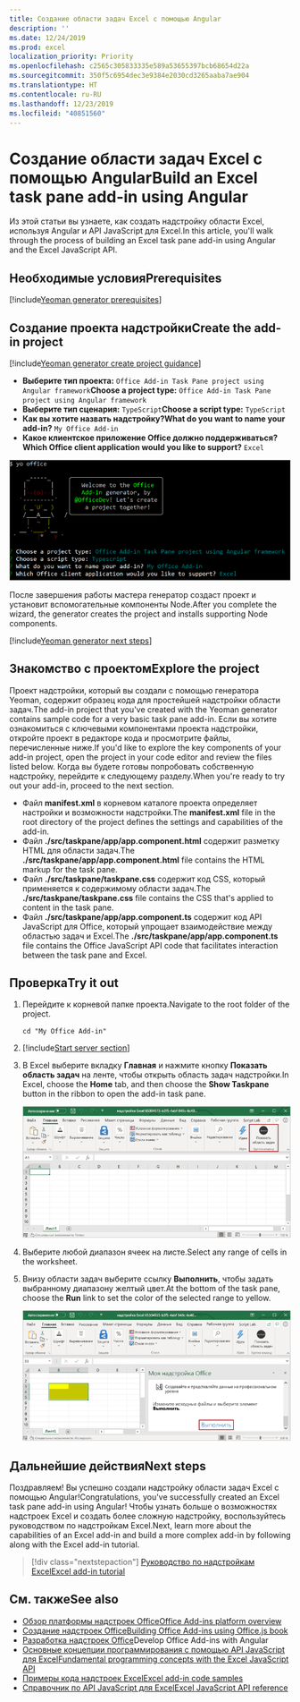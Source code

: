 ```yaml
---
title: Создание области задач Excel с помощью Angular
description: ''
ms.date: 12/24/2019
ms.prod: excel
localization_priority: Priority
ms.openlocfilehash: c2565c305833335e589a53655397bcb68654d22a
ms.sourcegitcommit: 350f5c6954dec3e9384e2030cd3265aaba7ae904
ms.translationtype: HT
ms.contentlocale: ru-RU
ms.lasthandoff: 12/23/2019
ms.locfileid: "40851560"
---
```

# <a name="build-an-excel-task-pane-add-in-using-angular"></a><span data-ttu-id="a0240-102">Создание области задач Excel с помощью Angular</span><span class="sxs-lookup"><span data-stu-id="a0240-102">Build an Excel task pane add-in using Angular</span></span>

<span data-ttu-id="a0240-103">Из этой статьи вы узнаете, как создать надстройку области Excel, используя Angular и API JavaScript для Excel.</span><span class="sxs-lookup"><span data-stu-id="a0240-103">In this article, you'll walk through the process of building an Excel task pane add-in using Angular and the Excel JavaScript API.</span></span>

## <a name="prerequisites"></a><span data-ttu-id="a0240-104">Необходимые условия</span><span class="sxs-lookup"><span data-stu-id="a0240-104">Prerequisites</span></span>

[!include[Yeoman generator prerequisites](../includes/quickstart-yo-prerequisites.md)]

## <a name="create-the-add-in-project"></a><span data-ttu-id="a0240-105">Создание проекта надстройки</span><span class="sxs-lookup"><span data-stu-id="a0240-105">Create the add-in project</span></span>

[!include[Yeoman generator create project guidance](../includes/yo-office-command-guidance.md)]

- <span data-ttu-id="a0240-106">**Выберите тип проекта:** `Office Add-in Task Pane project using Angular framework`</span><span class="sxs-lookup"><span data-stu-id="a0240-106">**Choose a project type:** `Office Add-in Task Pane project using Angular framework`</span></span>
- <span data-ttu-id="a0240-107">**Выберите тип сценария:** `TypeScript`</span><span class="sxs-lookup"><span data-stu-id="a0240-107">**Choose a script type:** `TypeScript`</span></span>
- <span data-ttu-id="a0240-108">**Как вы хотите назвать надстройку?**</span><span class="sxs-lookup"><span data-stu-id="a0240-108">**What do you want to name your add-in?**</span></span> `My Office Add-in`
- <span data-ttu-id="a0240-109">**Какое клиентское приложение Office должно поддерживаться?**</span><span class="sxs-lookup"><span data-stu-id="a0240-109">**Which Office client application would you like to support?**</span></span> `Excel`

![Генератор Yeoman](../images/yo-office-excel-angular-2.png)

<span data-ttu-id="a0240-111">После завершения работы мастера генератор создаст проект и установит вспомогательные компоненты Node.</span><span class="sxs-lookup"><span data-stu-id="a0240-111">After you complete the wizard, the generator creates the project and installs supporting Node components.</span></span>

[!include[Yeoman generator next steps](../includes/yo-office-next-steps.md)]

## <a name="explore-the-project"></a><span data-ttu-id="a0240-112">Знакомство с проектом</span><span class="sxs-lookup"><span data-stu-id="a0240-112">Explore the project</span></span>

<span data-ttu-id="a0240-113">Проект надстройки, который вы создали с помощью генератора Yeoman, содержит образец кода для простейшей надстройки области задач.</span><span class="sxs-lookup"><span data-stu-id="a0240-113">The add-in project that you've created with the Yeoman generator contains sample code for a very basic task pane add-in.</span></span> <span data-ttu-id="a0240-114">Если вы хотите ознакомиться с ключевыми компонентами проекта надстройки, откройте проект в редакторе кода и просмотрите файлы, перечисленные ниже.</span><span class="sxs-lookup"><span data-stu-id="a0240-114">If you'd like to explore the key components of your add-in project, open the project in your code editor and review the files listed below.</span></span> <span data-ttu-id="a0240-115">Когда вы будете готовы попробовать собственную надстройку, перейдите к следующему разделу.</span><span class="sxs-lookup"><span data-stu-id="a0240-115">When you're ready to try out your add-in, proceed to the next section.</span></span>

- <span data-ttu-id="a0240-116">Файл **manifest.xml** в корневом каталоге проекта определяет настройки и возможности надстройки.</span><span class="sxs-lookup"><span data-stu-id="a0240-116">The **manifest.xml** file in the root directory of the project defines the settings and capabilities of the add-in.</span></span>
- <span data-ttu-id="a0240-117">Файл **./src/taskpane/app/app.component.html** содержит разметку HTML для области задач.</span><span class="sxs-lookup"><span data-stu-id="a0240-117">The **./src/taskpane/app/app.component.html** file contains the HTML markup for the task pane.</span></span>
- <span data-ttu-id="a0240-118">Файл **./src/taskpane/taskpane.css** содержит код CSS, который применяется к содержимому области задач.</span><span class="sxs-lookup"><span data-stu-id="a0240-118">The **./src/taskpane/taskpane.css** file contains the CSS that's applied to content in the task pane.</span></span>
- <span data-ttu-id="a0240-119">Файл **./src/taskpane/app/app.component.ts** содержит код API JavaScript для Office, который упрощает взаимодействие между областью задач и Excel.</span><span class="sxs-lookup"><span data-stu-id="a0240-119">The **./src/taskpane/app/app.component.ts** file contains the Office JavaScript API code that facilitates interaction between the task pane and Excel.</span></span>

## <a name="try-it-out"></a><span data-ttu-id="a0240-120">Проверка</span><span class="sxs-lookup"><span data-stu-id="a0240-120">Try it out</span></span>

1. <span data-ttu-id="a0240-121">Перейдите к корневой папке проекта.</span><span class="sxs-lookup"><span data-stu-id="a0240-121">Navigate to the root folder of the project.</span></span>

    ```command&nbsp;line
    cd "My Office Add-in"
    ```

2. [!include[Start server section](../includes/quickstart-yo-start-server-excel.md)] 

3. <span data-ttu-id="a0240-122">В Excel выберите вкладку **Главная** и нажмите кнопку **Показать область задач** на ленте, чтобы открыть область задач надстройки.</span><span class="sxs-lookup"><span data-stu-id="a0240-122">In Excel, choose the **Home** tab, and then choose the **Show Taskpane** button in the ribbon to open the add-in task pane.</span></span>

    ![Кнопка надстройки Excel](../images/excel-quickstart-addin-3b.png)

4. <span data-ttu-id="a0240-124">Выберите любой диапазон ячеек на листе.</span><span class="sxs-lookup"><span data-stu-id="a0240-124">Select any range of cells in the worksheet.</span></span>

5. <span data-ttu-id="a0240-125">Внизу области задач выберите ссылку **Выполнить**, чтобы задать выбранному диапазону желтый цвет.</span><span class="sxs-lookup"><span data-stu-id="a0240-125">At the bottom of the task pane, choose the **Run** link to set the color of the selected range to yellow.</span></span>

    ![Надстройка Excel](../images/excel-quickstart-addin-3c.png)

## <a name="next-steps"></a><span data-ttu-id="a0240-127">Дальнейшие действия</span><span class="sxs-lookup"><span data-stu-id="a0240-127">Next steps</span></span>

<span data-ttu-id="a0240-128">Поздравляем! Вы успешно создали надстройку области задач Excel с помощью Angular!</span><span class="sxs-lookup"><span data-stu-id="a0240-128">Congratulations, you've successfully created an Excel task pane add-in using Angular!</span></span> <span data-ttu-id="a0240-129">Чтобы узнать больше о возможностях надстроек Excel и создать более сложную надстройку, воспользуйтесь руководством по надстройкам Excel.</span><span class="sxs-lookup"><span data-stu-id="a0240-129">Next, learn more about the capabilities of an Excel add-in and build a more complex add-in by following along with the Excel add-in tutorial.</span></span>

> [!div class="nextstepaction"]
> [<span data-ttu-id="a0240-130">Руководство по надстройкам Excel</span><span class="sxs-lookup"><span data-stu-id="a0240-130">Excel add-in tutorial</span></span>](../tutorials/excel-tutorial.md)

## <a name="see-also"></a><span data-ttu-id="a0240-131">См. также</span><span class="sxs-lookup"><span data-stu-id="a0240-131">See also</span></span>

* [<span data-ttu-id="a0240-132">Обзор платформы надстроек Office</span><span class="sxs-lookup"><span data-stu-id="a0240-132">Office Add-ins platform overview</span></span>](../overview/office-add-ins.md)
* [<span data-ttu-id="a0240-133">Создание надстроек Office</span><span class="sxs-lookup"><span data-stu-id="a0240-133">Building Office Add-ins using Office.js book</span></span>](../overview/office-add-ins-fundamentals.md)
* <span data-ttu-id="a0240-134">[Разработка надстроек Office](../develop/develop-overview.md)</span><span class="sxs-lookup"><span data-stu-id="a0240-134">[](../develop/develop-overview.md)Develop Office Add-ins with Angular</span></span>
* [<span data-ttu-id="a0240-135">Основные концепции программирования с помощью API JavaScript для Excel</span><span class="sxs-lookup"><span data-stu-id="a0240-135">Fundamental programming concepts with the Excel JavaScript API</span></span>](../excel/excel-add-ins-core-concepts.md)
* [<span data-ttu-id="a0240-136">Примеры кода надстроек Excel</span><span class="sxs-lookup"><span data-stu-id="a0240-136">Excel add-in code samples</span></span>](https://developer.microsoft.com/office/gallery/?filterBy=Samples,Excel)
* [<span data-ttu-id="a0240-137">Справочник по API JavaScript для Excel</span><span class="sxs-lookup"><span data-stu-id="a0240-137">Excel JavaScript API reference</span></span>](/office/dev/add-ins/reference/overview/excel-add-ins-reference-overview)